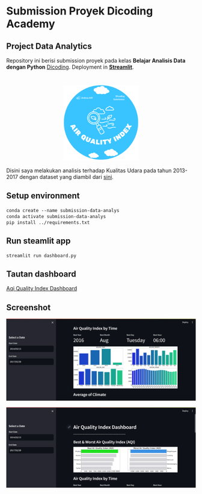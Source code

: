 # Submission Proyek Dicoding Academy

## Project Data Analytics

Repository ini berisi submission proyek pada kelas **Belajar Analisis Data dengan Python** [Dicoding](https://www.dicoding.com/academies/555/). Deployment in [**Streamlit**](https://streamlit.io/).

<h1 align="center">
  <img align="center" src="https://github.com/ardenaAfif/submission-data-analisis/blob/main/assets/Air%20Quality.png"  width="200"></img>
</h1>
  
Disini saya melakukan analisis terhadap Kualitas Udara pada tahun 2013-2017 dengan dataset yang diambil dari [sini](https://github.com/marceloreis/HTI/tree/master).
## Setup environment
```
conda create --name submission-data-analys
conda activate submission-data-analys
pip install ../requirements.txt
```

## Run steamlit app
```
streamlit run dashboard.py
```

## Tautan dashboard
[Aqi Quality Index Dashboard](https://dashboard-data-analytics-dicoding.streamlit.app/)

## Screenshot
![image](https://github.com/ardenaAfif/submission-data-analisis/blob/main/assets/Screenshot%20dashboard%201.png)

![image](https://github.com/ardenaAfif/submission-data-analisis/blob/main/assets/Screenshot%20dashboard%202.png)

